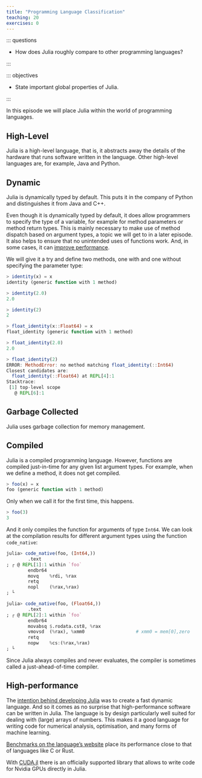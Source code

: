 ```yaml
---
title: "Programming Language Classification"
teaching: 20
exercises: 0
---
```


::: questions

- How does Julia roughly compare to other programming languages?

:::

::: objectives

- State important global properties of Julia.

:::

In this episode we will place Julia within the world of programming languages.

## High-Level

Julia is a high-level language, that is, it abstracts away the details of the
hardware that runs software written in the language. Other high-level languages
are, for example, Java and Python.

## Dynamic

Julia is dynamically typed by default. This puts it in the company of Python and
distinguishes it from Java and C++.

Even though it is dynamically typed by default, it does allow programmers to
specify the type of a variable, for example for method parameters or method return
types. This is mainly necessary to make use of method dispatch based on argument
types, a topic we will get to in a later episode. It also helps to ensure that
no unintended uses of functions work. And, in some cases, it can [improve
performance](https://docs.julialang.org/en/v1/manual/types/#Type-Declarations).

We will give it a try and define two methods, one with and one without
specifying the parameter type:

```julia
> identity(x) = x
identity (generic function with 1 method)

> identity(2.0)
2.0

> identity(2)
2

> float_identity(x::Float64) = x
float_identity (generic function with 1 method)

> float_identity(2.0)
2.0

> float_identity(2)
ERROR: MethodError: no method matching float_identity(::Int64)
Closest candidates are:
  float_identity(::Float64) at REPL[4]:1
Stacktrace:
 [1] top-level scope
   @ REPL[6]:1
```

## Garbage Collected

Julia uses garbage collection for memory management.

## Compiled

Julia is a compiled programming language. However, functions are compiled
just-in-time for any given list argument types. For example, when we define a
method, it does not get compiled.

```julia
> foo(x) = x
foo (generic function with 1 method)
```

Only when we call it for the first time, this happens.

```julia
> foo(3)
3
```

And it only compiles the function for arguments of type `Int64`. We can look at
the compilation results for different argument types using the function
`code_native`:

```julia
julia> code_native(foo, (Int64,))
        .text
; ┌ @ REPL[1]:1 within `foo`
        endbr64
        movq    %rdi, %rax
        retq
        nopl    (%rax,%rax)
; └

julia> code_native(foo, (Float64,))
        .text
; ┌ @ REPL[2]:1 within `foo`
        endbr64
        movabsq $.rodata.cst8, %rax
        vmovsd  (%rax), %xmm0                   # xmm0 = mem[0],zero
        retq
        nopw    %cs:(%rax,%rax)
; └
```

Since Julia always compiles and never evaluates, the compiler is sometimes
called a just-ahead-of-time compiler.

## High-performance

The [intention behind developing
Julia](https://julialang.org/blog/2012/02/why-we-created-julia/) was to create a
fast dynamic language. And so it comes as no surprise that high-performance
software can be written in Julia. The language is by design particularly well
suited for dealing with (large) arrays of numbers. This makes it a good language
for writing code for numerical analysis, optimisation, and many forms of machine
learning.

[Benchmarks on the language’s website](https://julialang.org/benchmarks/) place
its performance close to that of languages like C or Rust.

With [CUDA.jl](https://juliagpu.org/cuda/) there is an officially supported
library that allows to write code for Nvidia GPUs directly in Julia.
